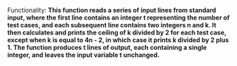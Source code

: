 Functionality: **This function reads a series of input lines from standard input, where the first line contains an integer t representing the number of test cases, and each subsequent line contains two integers n and k. It then calculates and prints the ceiling of k divided by 2 for each test case, except when k is equal to 4n - 2, in which case it prints k divided by 2 plus 1. The function produces t lines of output, each containing a single integer, and leaves the input variable t unchanged.**